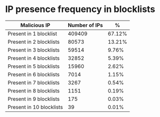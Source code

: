 # IP presence frequency in blocklists
| Malicious IP | Number of IPs | % |
|----|----|----|
| Present in 1 blocklist | 409409 | 67.12% |
| Present in 2 blocklists | 80573 | 13.21% |
| Present in 3 blocklists | 59514 | 9.76% |
| Present in 4 blocklists | 32852 | 5.39% |
| Present in 5 blocklists | 15960 | 2.62% |
| Present in 6 blocklists | 7014 | 1.15% |
| Present in 7 blocklists | 3267 | 0.54% |
| Present in 8 blocklists | 1151 | 0.19% |
| Present in 9 blocklists | 175 | 0.03% |
| Present in 10 blocklists | 39 | 0.01% |
